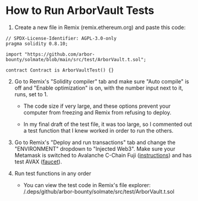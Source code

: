 # How to Run ArborVault Tests

1. Create a new file in Remix (remix.ethereum.org) and paste this code:

```
// SPDX-License-Identifier: AGPL-3.0-only
pragma solidity 0.8.10;

import "https://github.com/arbor-bounty/solmate/blob/main/src/test/ArborVault.t.sol";

contract Contract is ArborVaultTest() {}
```

2. Go to Remix's "Solidity compiler" tab and make sure "Auto compile" is off and "Enable optimization" is on, with the number input next to it, runs, set to 1.

    - The code size if very large, and these options prevent your computer from freezing and Remix from refusing to deploy.

    - In my final draft of the test file, it was too large, so I commented out a test function that I knew worked in order to run the others.

3. Go to Remix's "Deploy and run transactions" tab and change the "ENVIRONMENT" dropdown to "Injected Web3". Make sure your Metamask is switched to Avalanche C-Chain Fuji ([instructions](https://docs.avax.network/quickstart/fuji-workflow/#set-up-fuji-network-on-metamask-optional)) and has test AVAX ([faucet](https://faucet.avax-test.network/)).

4. Run test functions in any order

    - You can view the test code in Remix's file explorer: /.deps/github/arbor-bounty/solmate/src/test/ArborVault.t.sol